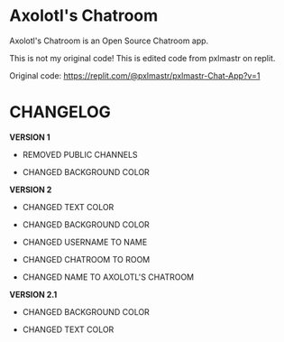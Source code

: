 # Axolotl's Chatroom
 Axolotl's Chatroom is an Open Source Chatroom app.





This is not my original code! This is edited code from pxlmastr on replit.

Original code: https://replit.com/@pxlmastr/pxlmastr-Chat-App?v=1





# **CHANGELOG**
**VERSION 1**
- REMOVED PUBLIC CHANNELS

- CHANGED BACKGROUND COLOR

**VERSION 2**

- CHANGED TEXT COLOR

- CHANGED BACKGROUND COLOR

- CHANGED USERNAME TO NAME

- CHANGED CHATROOM TO ROOM

- CHANGED NAME TO AXOLOTL'S CHATROOM

**VERSION 2.1**
- CHANGED BACKGROUND COLOR

- CHANGED TEXT COLOR
